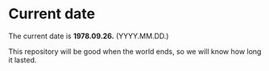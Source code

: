# Current date

The current date is **1978.09.26.** (YYYY.MM.DD.)

This repository will be good when the world ends, so we will know how long it lasted.